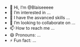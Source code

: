 - 👋 Hi, I’m @Blaiseeeee
- 👀 I’m interested in ...
- 🌱 I have the asvanced skills ...
- 💞️ I’m looking to collaborate on ...
- 📫 How to reach me ...
- 😄 Pronouns: ...
- ⚡ Fun fact: ...

<!---
Blaiseeeee/Blaiseeeee is a ✨ special ✨ repository because its `README.md` (this file) appears on your GitHub profile.
You can click the Preview link to take a look at your changes.
--->
